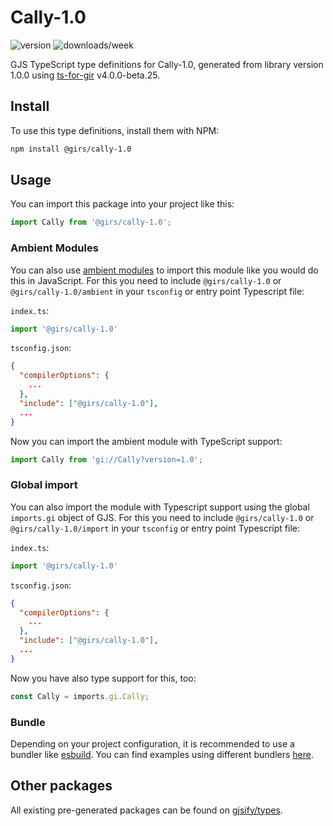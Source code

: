 
# Cally-1.0

![version](https://img.shields.io/npm/v/@girs/cally-1.0)
![downloads/week](https://img.shields.io/npm/dw/@girs/cally-1.0)


GJS TypeScript type definitions for Cally-1.0, generated from library version 1.0.0 using [ts-for-gir](https://github.com/gjsify/ts-for-gir) v4.0.0-beta.25.

## Install

To use this type definitions, install them with NPM:
```bash
npm install @girs/cally-1.0
```

## Usage

You can import this package into your project like this:
```ts
import Cally from '@girs/cally-1.0';
```

### Ambient Modules

You can also use [ambient modules](https://github.com/gjsify/ts-for-gir/tree/main/packages/cli#ambient-modules) to import this module like you would do this in JavaScript.
For this you need to include `@girs/cally-1.0` or `@girs/cally-1.0/ambient` in your `tsconfig` or entry point Typescript file:

`index.ts`:
```ts
import '@girs/cally-1.0'
```

`tsconfig.json`:
```json
{
  "compilerOptions": {
    ...
  },
  "include": ["@girs/cally-1.0"],
  ...
}
```

Now you can import the ambient module with TypeScript support: 

```ts
import Cally from 'gi://Cally?version=1.0';
```

### Global import

You can also import the module with Typescript support using the global `imports.gi` object of GJS.
For this you need to include `@girs/cally-1.0` or `@girs/cally-1.0/import` in your `tsconfig` or entry point Typescript file:

`index.ts`:
```ts
import '@girs/cally-1.0'
```

`tsconfig.json`:
```json
{
  "compilerOptions": {
    ...
  },
  "include": ["@girs/cally-1.0"],
  ...
}
```

Now you have also type support for this, too:

```ts
const Cally = imports.gi.Cally;
```

### Bundle

Depending on your project configuration, it is recommended to use a bundler like [esbuild](https://esbuild.github.io/). You can find examples using different bundlers [here](https://github.com/gjsify/ts-for-gir/tree/main/examples).

## Other packages

All existing pre-generated packages can be found on [gjsify/types](https://github.com/gjsify/types).

